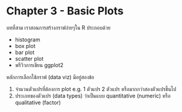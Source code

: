 # Chapter 3 - Basic Plots

บทที่สาม เราสอนการสร้างกราฟง่ายๆใน R ประกอบด้วย
- histogram
- box plot
- bar plot
- scatter plot
- พรีวิวการเขียน ggplot2

หลักการเลือกใช้กราฟ (data viz) มีอยู่สองข้อ
1. จำนวนตัวแปรที่ต้องการ plot e.g. 1 ตัวแปร 2 ตัวแปร หรือมากกว่าสองตัวแปรขึ้นไป
2. ประเภทของตัวแปร (data types) ว่าเป็นแบบ quantitative (numeric) หรือ qualitative (factor)
